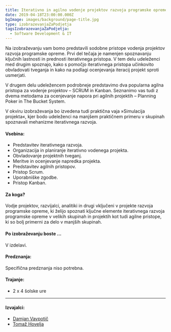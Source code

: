 ```yaml
---
title: Iterativno in agilno vodenje projektov razvoja programske opreme
date: 2019-04-18T23:00:00.000Z
bgImage: images/background/page-title.jpg
type: izobrazevanjaZaPodjetja
tagsIzobrazevanjaZaPodjetja:
  - Software Development & IT
---
```

Na izobraževanju vam bomo predstavili sodobne pristope vodenja projektov razvoja programske opreme. Prvi del tečaja je namenjen spoznavanju ključnih lastnosti in prednosti iterativnega pristopa. V tem delu udeleženci med drugim spoznajo, kako s pomočjo iterativnega pristopa učinkovito obvladovati tveganja in kako na podlagi ocenjevanja iteracij projekt sproti usmerjati.

V drugem delu udeležencem podrobneje predstavimo dva popularna agilna pristopa za vodenje projektov – SCRUM in Kanban. Seznanimo vas tudi z dvema metodama za ocenjevanje napora pri agilnih projektih – Planning Poker in The Bucket System.

V okviru izobraževanja bo izvedena tudi praktična vaja »Simulacija projekta«, kjer bodo udeleženci na manjšem praktičnem primeru v skupinah spoznavali mehanizme iterativnega razvoja.

#### Vsebina:

* Predstavitev iterativnega razvoja.
* Organizacija in planiranje iterativno vodenega projekta.
* Obvladovanje projektnih tveganj.
* Meritve in ocenjevanje napredka projekta.
* Predstavitev agilnih pristopov.
* Pristop Scrum.
* Uporabniške zgodbe.
* Pristop Kanban.

#### Za koga?

Vodje projektov, razvijalci, analitiki in drugi vključeni v projekte razvoja programske opreme, ki želijo spoznati ključne elemente iterativnega razvoja programske opreme v velikih skupinah in projektih kot tudi agilne pristope, ki so bolj primerni za delo v manjših skupinah. 

#### Po izobraževanju boste ...

V izdelavi.

#### Predznanja:

Specifična predznanja niso potrebna.

#### Trajanje:

* 2 x 4 šolske ure

- - -

#### Izvajalci:

* [Damjan Vavpotič](/izvajalci/damjan-vavpotic/)
* [Tomaž Hovelja](/izvajalci/toma%C5%BE-hovelja/)
